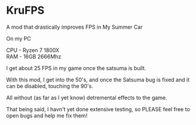 # KruFPS
A mod that drastically improves FPS in My Summer Car

On my PC

CPU - Ryzen 7 1800X  
RAM - 16GB 2666Mhz  

I get about 25 FPS in my game once the satsuma is built.

With this mod, I get into the 50's, and once the Satsuma bug is fixed and it can be disabled, touching the 90's.

All without (as far as I yet know) detremental effects to the game.

That being said, I havn't yet done extensive testing, so PLEASE feel free to open bugs and help me fix them!
